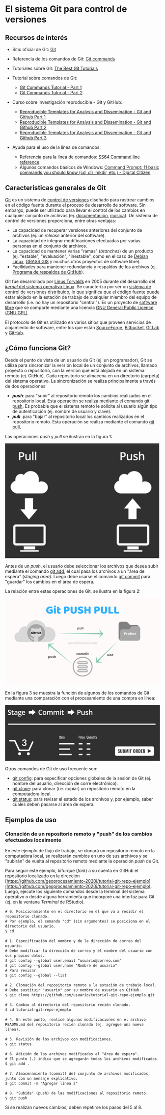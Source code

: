 # El sistema Git para control de versiones

## Recursos de interés
* Sitio oficial de Git: [Git](https://git-scm.com/)
* Referencia de los comandos de Git: [Git commands](https://git-scm.com/docs/git#_git_commands)

* Tutoriales sobre Git: [The Best Git Tutorials](https://www.freecodecamp.org/news/best-git-tutorial/)

* Tutorial sobre comandos de Git:
    - [Git Commands Tutorial - Part 1](https://kolosek.com/git-commands-tutorial-part1/)
    - [Git Commands Tutorial - Part 2](https://kolosek.com/git-commands-tutorial-part2/)  

* Curso sobre investigación reproducible - Git y GitHub: 
    - [Reproducible Templates for Analysis and Dissemination - Git and Github Part 1](https://www.coursera.org/learn/reproducible-templates-analysis/lecture/Cg6k7/git-and-github-part-1)
    - [Reproducible Templates for Analysis and Dissemination - Git and Github Part 2](https://www.coursera.org/learn/reproducible-templates-analysis/lecture/Cg6k7/git-and-github-part-2)
    - [Reproducible Templates for Analysis and Dissemination - Git and Github Part 3](https://www.coursera.org/learn/reproducible-templates-analysis/lecture/Cg6k7/git-and-github-part-3)  

* Ayuda para el uso de la línea de comandos:
    - Referencia para la línea de comandos: [SS64 Command line reference](https://ss64.com/)
    - Algunos comandos básicos de Windows: [Command Prompt: 11 basic commands you should know (cd, dir, mkdir, etc.) - Digital Citizen](https://www.digitalcitizen.life/command-prompt-how-use-basic-commands)

## Características generales de Git
[Git](https://git-scm.com/) es un sistema de [control de versiones](https://en.wikipedia.org/wiki/Version_control) diseñado para rastrear cambios en el código fuente durante el proceso de desarrollo de software. Sin embargo, puede ser utilizado para llevar el control de los cambios en cualquier conjunto de archivos (ej. [documentación](https://guides.github.com/features/wikis/), [música](https://techcrunch.com/2013/10/09/splice-music/)). Un sistema de control de versiones proporciona, entre otras ventajas:

* La capacidad de recuperar versiones anteriores del conjunto de archivos (ej. un _release_ anterior del software).
* La capacidad de integrar modificaciones efectuadas por varias personas en el conjunto de archivos.
* La capacidad de mantener varias "ramas" (_branches_) de un producto (ej. "estable", "evaluación", "inestable", como en el caso de [Debian Linux](https://www.debian.org/releases/), [GRASS GIS](https://grass.osgeo.org/download/software/sources/) y muchos otros proyectos de software libre).
* Facilidades para mantener redundancia y respaldos de los archivos (ej. [Programa de respaldos de GitHub](https://archiveprogram.github.com/)).

Git fue desarrollado por [Linus Torvalds](https://en.wikipedia.org/wiki/Linus_Torvalds) en 2005 durante del desarrollo del [_kernel_ del sistema operativo Linux](https://en.wikipedia.org/wiki/Linux_kernel). Se caracteriza por ser un [sistema de control de versiones distribuido](https://en.wikipedia.org/wiki/Distributed_version_control), lo que significa que el código fuente puede estar alojado en la estación de trabajo de cualquier miembro del equipo de desarrollo (i.e. no hay un repositorio "central"). Es un proyecto de [software libre](https://en.wikipedia.org/wiki/Free_software) que se comparte mediante una licencia [GNU General Public Licence (GNU GPL)](https://www.gnu.org/licenses/old-licenses/gpl-2.0.html).

El protocolo de Git es utilizado en varios sitios que proveen servicios de alojamiento de software, entre los que están [SourceForge](https://sourceforge.net/), [Bitbucket](https://bitbucket.org/), [GitLab](https://about.gitlab.com/) y [GitHub](https://github.com/).

## ¿Cómo funciona Git?
Desde el punto de vista de un usuario de Git (ej. un programador), Git se utiliza para sincronizar la versión local de un conjunto de archivos, llamado proyecto o repositorio, con la versión que está alojada en un sistema remoto (ej. GitHub). Cada repositorio se almacena en un directorio (carpeta) del sistema operativo. La sincronización se realiza principalmente a través de dos operaciones:

* **_push_**: para "subir" al repositorio remoto los cambios realizados en el repositorio local. Esta operación se realiza mediante el comando [git push](https://git-scm.com/docs/git-push). Es probable que el sistema remoto le solicite al usuario algún tipo de autenticación (ej. nombre de usuario y clave).
* **_pull_**: para "bajar" al repositorio local los cambios realizados en el repositorio remoto. Esta operación se realiza mediante el comando [git pull](https://git-scm.com/docs/git-pull).

Las operaciones _push_ y _pull_ se ilustran en la figura 1:

![Figura 1: Operaciones _push_ y _pull_. Imagen de Melinda Higgins (https://www.coursera.org/learn/reproducible-templates-analysis/lecture/NGbQv/git-and-github-part-1)](img/push-pull.png)

Antes de un _push_, el usuario debe seleccionar los archivos que desea subir mediante el comando [git add](https://git-scm.com/docs/git-add), el cual pasa los archivos a un "área de espera" (_staging area_). Luego debe usarse el comando [git commit](https://git-scm.com/docs/git-commit) para "guardar" los cambios en el área de espera.

La relación entre estas operaciones de Git, se ilustra en la figura 2:

![Figura 2: Operaciones de Git. Imagen de Steven Klavins (https://medium.com/@stevenklavins94/version-control-part-4-c9387cf5b33e)](img/git-push-pull.png)

En la figura 3 se muestra la función de algunos de los comandos de Git mediante una comparación con el procesamiento de una compra en línea:

![Figura 3: Operaciones de Git y compras en línea. Imagen de Melinda Higgins (https://www.coursera.org/learn/reproducible-templates-analysis/lecture/NGbQv/git-and-github-part-2)](img/git-stage-commit-push.png)

Otros comandos de Git de uso frecuente son:

* [git config](https://git-scm.com/docs/git-config): para especificar opciones globales de la sesión de Git (ej. nombre del usuario, dirección de corre electrónico).
* [git clone](https://git-scm.com/docs/git-clone): para clonar (i.e. copiar) un repositorio remoto en la computadora local.
* [git status](https://git-scm.com/docs/git-status): para revisar el estado de los archivos y, por ejemplo, saber cuales deben pasarse al área de espera.

## Ejemplos de uso
### Clonación de un repositorio remoto y "push" de los cambios efectuados localmente
En este ejemplo de flujo de trabajo, se clonará un repositorio remoto en la computadora local, se realizarán cambios en uno de sus archivos y se "subirán" de vuelta al repositorio remoto mediante la operación _push_ de Git.

Para seguir este ejemplo, bifurque (_fork_) a su cuenta en GitHub el repositorio localizado en la dirección [https://github.com/geoprocesamiento-2020i/tutorial-git-repo-ejemplo](https://github.com/geoprocesamiento-2020i/tutorial-git-repo-ejemplo). Luego, ejecute los siguiente comandos desde la terminal del sistema operativo o desde alguna herramienta que incorpore una interfaz para Git (ej. en la ventana _Terminal_ de [RStudio](https://rstudio.com/)).

```shell
# 0. Posicionamiento en el directorio en el que va a residir el repositorio clonado.
# Por ejemplo, el comando "cd" (sin argumentos) se posiciona en el directorio del usuario.
$ cd

# 1. Especificación del nombre y de la dirección de correo del usuario.
# Debe modificar la dirección de correo y el nombre del usuario con sus propios datos.
$ git config --global user.email "usuario@correo.com"
$ git config --global user.name "Nombre de usuario"
# Para revisar:
$ git config --global --list

# 2. Clonación del repositorio remoto a la estación de trabajo local.
# Debe sustituir "usuario" por su nombre de usuario en GitHub.
$ git clone https://github.com/usuario/tutorial-git-repo-ejemplo.git

# 3. Cambio al directorio del repositorio recién clonado.
$ cd tutorial-git-repo-ejemplo

# 4. En este punto, realice algunas modificaciones en el archivo README.md del repositorio recién clonado (ej. agregue una nueva línea).

# 5. Revisión de los archivos con modificaciones.
$ git status

# 6. Adición de los archivos modificados al "área de espera".
# El punto (.) indica que se agregarán todos los archivos modificados.
$ git add .

# 7. Almacenamiento (commit) del conjunto de archivos modificados, junto con un mensaje explicativo.
$ git commit -m "Agregar línea 2"

# 8. "Subida" (push) de las modificaciones al repositorio remoto.
$ git push
```

Si se realizan nuevos cambios, deben repetirse los pasos del 5 al 8.
